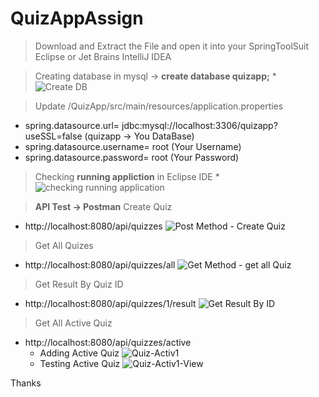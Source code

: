 # QuizAppAssign
> Download and Extract the File and open it into your SpringToolSuit Eclipse or Jet Brains IntelliJ IDEA

>Creating database in mysql -> **create database quizapp;**
  *![Create DB](https://github.com/Jaiswarpooja/QuizAppAssign/assets/89985685/b9c6adbb-d7d7-48d0-9e27-c73c259e36c3)

>Update /QuizApp/src/main/resources/application.properties
  * spring.datasource.url= jdbc:mysql://localhost:3306/quizapp?useSSL=false (quizapp -> You DataBase)
  * spring.datasource.username= root (Your Username)
  * spring.datasource.password= root (Your Password)

>Checking **running appliction** in Eclipse IDE 
  *![checking running application](https://github.com/Jaiswarpooja/QuizAppAssign/assets/89985685/fd11fe0a-ea09-4a63-9284-802356136a1a)

>**API Test -> Postman**
  >Create Quiz
  * http://localhost:8080/api/quizzes
  ![Post Method - Create Quiz](https://github.com/Jaiswarpooja/QuizAppAssign/assets/89985685/6bc0e8f9-566c-4365-85bd-6f532c5601d6)

>Get All Quizes
  * http://localhost:8080/api/quizzes/all
  ![Get Method - get all Quiz](https://github.com/Jaiswarpooja/QuizAppAssign/assets/89985685/6fcdb042-b1b8-40a1-a9f6-922d5602cfa3)

>Get Result By Quiz ID 
  * http://localhost:8080/api/quizzes/1/result
  ![Get Result By ID](https://github.com/Jaiswarpooja/QuizAppAssign/assets/89985685/fdb50358-f2ca-4178-baed-2c5c9e727ec5)

>Get All Active Quiz
  * http://localhost:8080/api/quizzes/active
    * Adding Active Quiz
    ![Quiz-Activ1](https://github.com/Jaiswarpooja/QuizAppAssign/assets/89985685/f966947f-a1d7-473f-a657-f911c7a39c35)
    * Testing Active Quiz
    ![Quiz-Activ1-View](https://github.com/Jaiswarpooja/QuizAppAssign/assets/89985685/076803d4-d30c-4520-ab68-e081952af492)

Thanks
